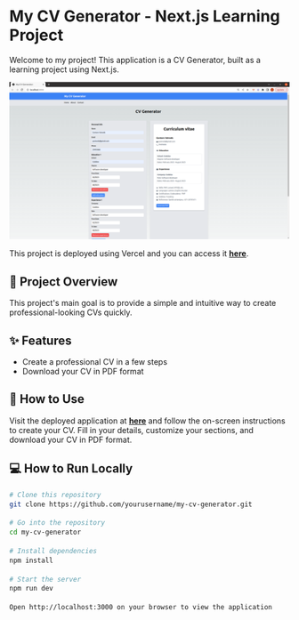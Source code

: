 # My CV Generator - Next.js Learning Project

Welcome to my project! This application is a CV Generator, built as a learning project using Next.js.

![App preview](public/images/preview.png)

This project is deployed using Vercel and you can access it [**here**](https://my-cv-generator.vercel.app/).

## 📐 Project Overview

This project's main goal is to provide a simple and intuitive way to create professional-looking CVs quickly. 

## ✨ Features

- Create a professional CV in a few steps
- Download your CV in PDF format


## 🚀 How to Use

Visit the deployed application at [**here**](https://my-cv-generator.vercel.app/) and follow the on-screen instructions to create your CV. Fill in your details, customize your sections, and download your CV in PDF format.

## 💻 How to Run Locally

```bash
# Clone this repository
git clone https://github.com/yourusername/my-cv-generator.git

# Go into the repository
cd my-cv-generator

# Install dependencies
npm install

# Start the server
npm run dev

Open http://localhost:3000 on your browser to view the application